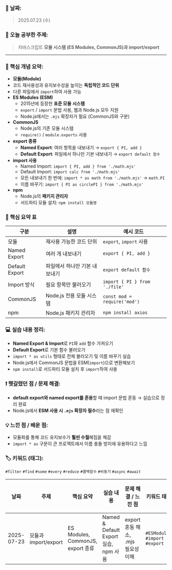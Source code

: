 ### 📅 날짜:

> 2025.07.23 (수)
> 

### 📘 오늘 공부한 주제:

> 자바스크립트 **모듈 시스템 (ES Modules, CommonJS)과 import/export**
> 

---

### 📝 핵심 개념 요약:

- **모듈(Module)**
- 코드 재사용성과 유지보수성을 높이는 **독립적인 코드 단위**
- 다른 파일에서 `import`하여 사용 가능
- **ES Modules (ESM)**
    - 2015년에 등장한 **표준 모듈 시스템**
    - `export` / `import` 문법 사용, 웹과 Node.js 모두 지원
    - Node.js에서는 `.mjs` 확장자가 필요 (CommonJS와 구분)
- **CommonJS**
    - Node.js의 기존 모듈 시스템
    - `require()` / `module.exports` 사용
- **export 종류**
    - **Named Export**: 여러 항목을 내보내기 → `export { PI, add }`
    - **Default Export**: 파일에서 하나만 기본 내보내기 → `export default 함수`
- **import 사용**
    - Named Import: `import { PI, add } from './math.mjs'`
    - Default Import: `import calc from './math.mjs'`
    - 모든 내보내기 한 번에: `import * as math from './math.mjs'` → `math.PI`
    - 이름 바꾸기: `import { PI as circlePI } from './math.mjs'`
- **npm**
    - Node.js의 **패키지 관리자**
    - 서드파티 모듈 설치: `npm install 모듈명`

### 📌 핵심 요약 표

| 구분 | 설명 | 예시 코드 |
| --- | --- | --- |
| 모듈 | 재사용 가능한 코드 단위 | `export`, `import` 사용 |
| Named Export | 여러 개 내보내기 | `export { PI, add }` |
| Default Export | 파일에서 하나만 기본 내보내기 | `export default 함수` |
| Import 방식 | 필요 항목만 불러오기 | `import { PI } from './file'` |
| CommonJS | Node.js 전용 모듈 시스템 | `const mod = require('mod')` |
| npm | Node.js 패키지 관리자 | `npm install axios` |

### 💻 실습 내용 정리:

- **Named Export & Import**로 `PI`와 `add` 함수 가져오기
- **Default Export**로 기본 함수 불러오기
- `import * as utils` 형태로 전체 불러오기 및 이름 바꾸기 실습
- Node.js에서 CommonJS 문법을 ESM(`import`)으로 변환해보기
- `npm install`로 서드파티 모듈 설치 후 `import`하여 사용

### ❗ 헷갈렸던 점 / 문제 해결:

- **default export와 named export를 혼용**할 때 import 문법 혼동 → 실습으로 정리 완료
- Node.js에서 **ESM 사용 시 `.mjs` 확장자 필수**라는 점 재확인

### 💡 느낀 점 / 배운 점:

- 모듈화를 통해 코드 유지보수가 **훨씬 수월**해짐을 체감
- `import * as` 구문이 큰 프로젝트에서 이름 충돌 방지에 유용하다고 느낌

### 🏷️ 키워드 (태그):

`#filter` `#find` `#some` `#every` `#reduce` `#콜백함수` `#비동기` `#async` `#await`

| 날짜 | 주제 | 핵심 요약 | 실습 내용 | 문제 해결 / 느낀 점 | 키워드 태그 | 복습 필요 |
| --- | --- | --- | --- | --- | --- | --- |
| 2025-07-23 | 모듈과 import/export | ES Modules, CommonJS, export 종류 | Named & Default Export 실습, npm 사용 | export 혼동 해소, .mjs 필요성 이해 | `#ESModules` `#import` `#export` | ✅ |
